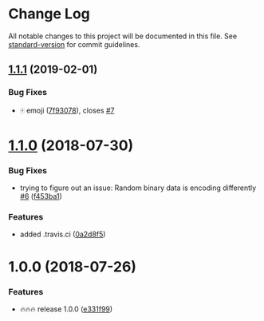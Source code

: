 # Change Log

All notable changes to this project will be documented in this file. See [standard-version](https://github.com/conventional-changelog/standard-version) for commit guidelines.

<a name="1.1.1"></a>
## [1.1.1](https://github.com/dimabory/ecoji-js/compare/v1.1.0...v1.1.1) (2019-02-01)


### Bug Fixes

* 🀄 emoji ([7f93078](https://github.com/dimabory/ecoji-js/commit/7f93078)), closes [#7](https://github.com/dimabory/ecoji-js/issues/7)



<a name="1.1.0"></a>
# [1.1.0](https://github.com/dimabory/ecoji-js/compare/v1.0.0...v1.1.0) (2018-07-30)


### Bug Fixes

* trying to figure out an issue: Random binary data is encoding differently [#6](https://github.com/dimabory/ecoji-js/issues/6) ([f453ba1](https://github.com/dimabory/ecoji-js/commit/f453ba1))


### Features

* added .travis.ci ([0a2d8f5](https://github.com/dimabory/ecoji-js/commit/0a2d8f5))



<a name="1.0.0"></a>
# 1.0.0 (2018-07-26)


### Features

* 🔥🔥🔥 release 1.0.0 ([e331f99](https://github.com/dimabory/ecoji-js/commit/e331f99))
